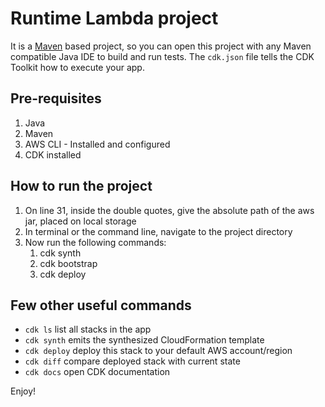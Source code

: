 # Runtime Lambda project


It is a [Maven](https://maven.apache.org/) based project, so you can open this project with any Maven compatible Java IDE to build and run tests.
The `cdk.json` file tells the CDK Toolkit how to execute your app.

## Pre-requisites
1) Java
2) Maven
3) AWS CLI - Installed and configured
4) CDK installed

## How to run the project
1) On line 31, inside the double quotes, give the absolute path of the aws jar, placed on local storage
2) In terminal or the command line, navigate to the project directory
3) Now run the following commands:
    1) cdk synth
    2) cdk bootstrap 
    3) cdk deploy 

## Few other useful commands
* `cdk ls`          list all stacks in the app
 * `cdk synth`       emits the synthesized CloudFormation template
 * `cdk deploy`      deploy this stack to your default AWS account/region
 * `cdk diff`        compare deployed stack with current state
 * `cdk docs`        open CDK documentation

Enjoy!
